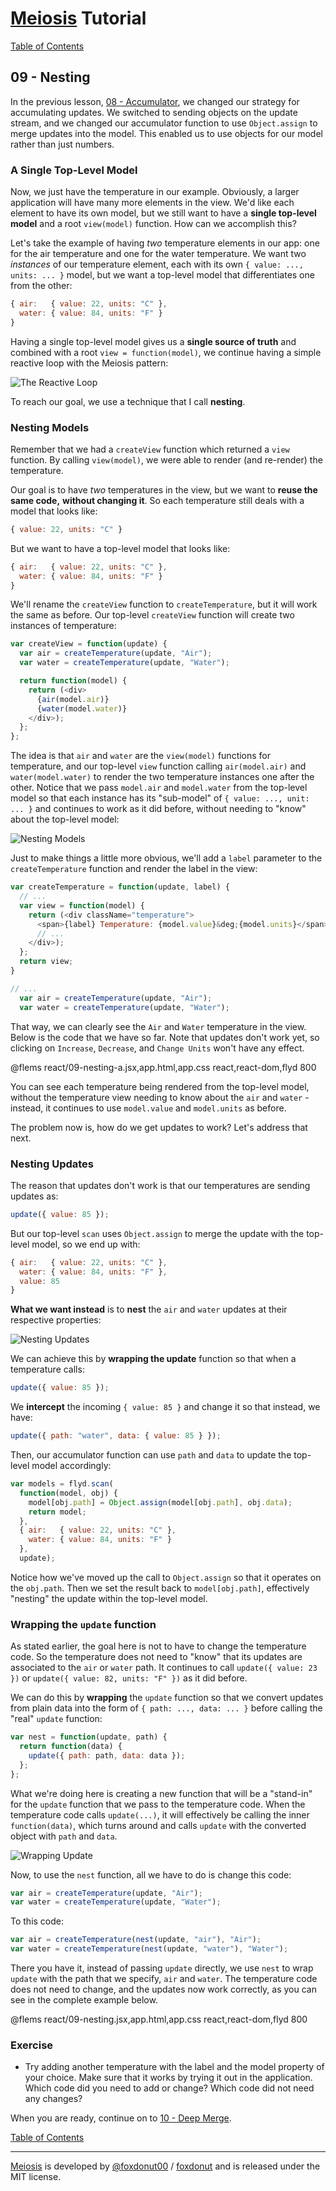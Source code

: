 # [Meiosis](http://meiosis.js.org) Tutorial

[Table of Contents](toc.html)

## 09 - Nesting

In the previous lesson, [08 - Accumulator](08-accumulator-react.html), we changed our strategy
for accumulating updates. We switched to sending objects on the update stream, and we changed our
accumulator function to use `Object.assign` to merge updates into the model. This enabled us to
use objects for our model rather than just numbers.

### A Single Top-Level Model

Now, we just have the temperature in our example. Obviously, a larger application will have many
more elements in the view. We'd like each element to have its own model, but we still want to
have a **single top-level model** and a root `view(model)` function. How can we accomplish this?

Let's take the example of having _two_ temperature elements in our app: one for the air temperature
and one for the water temperature. We want two _instances_ of our temperature element, each with
its own `{ value: ..., units: ... }` model, but we want a top-level model that differentiates one
from the other:

```js
{ air:   { value: 22, units: "C" },
  water: { value: 84, units: "F" }
}
```

Having a single top-level model gives us a **single source of truth** and combined with a root
`view = function(model)`, we continue having a simple reactive loop with the Meiosis pattern:

![The Reactive Loop](09-nesting-05.svg)

To reach our goal, we use a technique that I call **nesting**.

### Nesting Models

Remember that we had a `createView` function which returned a `view` function. By calling
`view(model)`, we were able to render (and re-render) the temperature.

Our goal is to have _two_ temperatures in the view, but we want to **reuse the same code,**
**without changing it**. So each temperature still deals with a model that looks like:

```js
{ value: 22, units: "C" }
```

But we want to have a top-level model that looks like:

```js
{ air:   { value: 22, units: "C" },
  water: { value: 84, units: "F" }
}
```

We'll rename the `createView` function to `createTemperature`, but it will work the same as
before. Our top-level `createView` function will create two instances of temperature:

```js
var createView = function(update) {
  var air = createTemperature(update, "Air");
  var water = createTemperature(update, "Water");

  return function(model) {
    return (<div>
      {air(model.air)}
      {water(model.water)}
    </div>);
  };
};
```

The idea is that `air` and `water` are the `view(model)` functions for temperature, and our
top-level `view` function calling `air(model.air)` and `water(model.water)` to render the two
temperature instances one after the other. Notice that we pass `model.air` and `model.water`
from the top-level model so that each instance has its "sub-model" of `{ value: ..., unit: ... }`
and continues to work as it did before, without needing to "know" about the top-level model:

![Nesting Models](09-nesting-02.svg)

Just to make things a little more obvious, we'll add a `label` parameter to the `createTemperature`
function and render the label in the view:

```js
var createTemperature = function(update, label) {
  // ...
  var view = function(model) {
    return (<div className="temperature">
      <span>{label} Temperature: {model.value}&deg;{model.units}</span>
      // ...
    </div>);
  };
  return view;
}

// ...
  var air = createTemperature(update, "Air");
  var water = createTemperature(update, "Water");
```

That way, we can clearly see the `Air` and `Water` temperature in the view. Below is the code that
we have so far. Note that updates don't work yet, so clicking on `Increase`, `Decrease`, and
`Change Units` won't have any effect.

@flems react/09-nesting-a.jsx,app.html,app.css react,react-dom,flyd 800

You can see each temperature being rendered from the top-level model, without the temperature view
needing to know about the `air` and `water` - instead, it continues to use `model.value` and
`model.units` as before.

The problem now is, how do we get updates to work? Let's address that next.

### Nesting Updates

The reason that updates don't work is that our temperatures are sending updates as:

```js
update({ value: 85 });
```

But our top-level `scan` uses `Object.assign` to merge the update with the top-level model, so
we end up with:

```js
{ air:   { value: 22, units: "C" },
  water: { value: 84, units: "F" },
  value: 85
}
```

**What we want instead** is to **nest** the `air` and `water` updates at their respective properties:

![Nesting Updates](09-nesting-03.svg)

We can achieve this by **wrapping the update** function so that when a temperature calls:

```js
update({ value: 85 });
```

We **intercept** the incoming `{ value: 85 }` and change it so that instead, we have:

```js
update({ path: "water", data: { value: 85 } });
```

Then, our accumulator function can use `path` and `data` to update the top-level model accordingly:

```js
var models = flyd.scan(
  function(model, obj) {
    model[obj.path] = Object.assign(model[obj.path], obj.data);
    return model;
  },
  { air:   { value: 22, units: "C" },
    water: { value: 84, units: "F" }
  },
  update);
```

Notice how we've moved up the call to `Object.assign` so that it operates on the `obj.path`. Then
we set the result back to `model[obj.path]`, effectively "nesting" the update within the top-level
model.

### Wrapping the `update` function

As stated earlier, the goal here is not to have to change the temperature code. So the temperature
does not need to "know" that its updates are associated to the `air` or `water` path. It continues
to call `update({ value: 23 })` or `update({ value: 82, units: "F" })` as it did before.

We can do this by **wrapping** the `update` function so that we convert updates from plain data
into the form of `{ path: ..., data: ... }` before calling the "real" `update` function:

```js
var nest = function(update, path) {
  return function(data) {
    update({ path: path, data: data });
  };
};
```

What we're doing here is creating a new function that will be a "stand-in" for the `update`
function that we pass to the temperature code. When the temperature code calls `update(...)`,
it will effectively be calling the inner `function(data)`, which turns around and calls
`update` with the converted object with `path` and `data`.

![Wrapping Update](09-nesting-04.svg)

Now, to use the `nest` function, all we have to do is change this code:

```js
var air = createTemperature(update, "Air");
var water = createTemperature(update, "Water");
```

To this code:

```js
var air = createTemperature(nest(update, "air"), "Air");
var water = createTemperature(nest(update, "water"), "Water");
```

There you have it, instead of passing `update` directly, we use `nest` to wrap `update` with the
path that we specify, `air` and `water`. The temperature code does not need to change, and the
updates now work correctly, as you can see in the complete example below.

@flems react/09-nesting.jsx,app.html,app.css react,react-dom,flyd 800

### Exercise

- Try adding another temperature with the label and the model property of your choice. Make sure
that it works by trying it out in the application. Which code did you need to add or change? Which
code did not need any changes?

When you are ready, continue on to [10 - Deep Merge](10-deep-merge-react.html).

[Table of Contents](toc.html)

-----

[Meiosis](http://meiosis.js.org) is developed by [@foxdonut00](http://twitter.com/foxdonut00) / [foxdonut](https://github.com/foxdonut) and is released under the MIT license.
